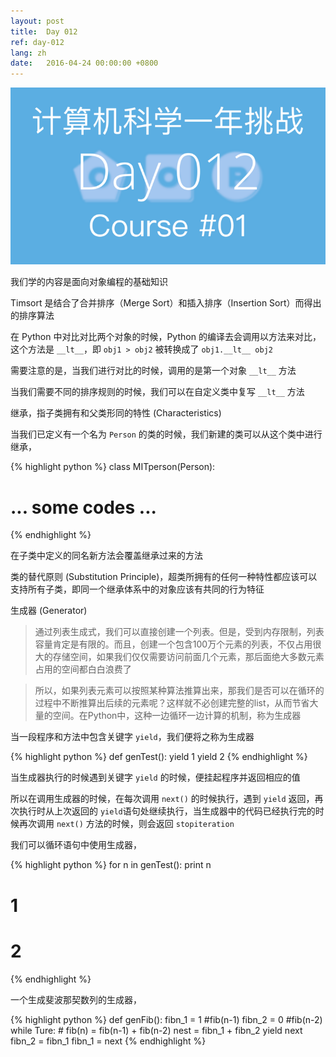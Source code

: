 ```yaml
---
layout: post
title:  Day 012
ref: day-012
lang: zh
date:   2016-04-24 00:00:00 +0800
---
```


![](/images/Day012.png)

我们学的内容是面向对象编程的基础知识

Timsort 是结合了合并排序（Merge Sort）和插入排序（Insertion Sort）而得出的排序算法

在 Python 中对比对比两个对象的时候，Python 的编译去会调用以方法来对比， 这个方法是 `__lt__`，即 `obj1 > obj2` 被转换成了 `obj1.__lt__ obj2`

需要注意的是，当我们进行对比的时候，调用的是第一个对象 `__lt__` 方法

当我们需要不同的排序规则的时候，我们可以在自定义类中复写 `__lt__` 方法

继承，指子类拥有和父类形同的特性 (Characteristics)

当我们已定义有一个名为 `Person` 的类的时候，我们新建的类可以从这个类中进行继承，

{% highlight python %}
class MITperson(Person):
  # ... some codes ...
{% endhighlight %}

在子类中定义的同名新方法会覆盖继承过来的方法

类的替代原则 (Substitution Principle)，超类所拥有的任何一种特性都应该可以支持所有子类，即同一个继承体系中的对象应该有共同的行为特征

生成器 (Generator)

> 通过列表生成式，我们可以直接创建一个列表。但是，受到内存限制，列表容量肯定是有限的。而且，创建一个包含100万个元素的列表，不仅占用很大的存储空间，如果我们仅仅需要访问前面几个元素，那后面绝大多数元素占用的空间都白白浪费了

> 所以，如果列表元素可以按照某种算法推算出来，那我们是否可以在循环的过程中不断推算出后续的元素呢？这样就不必创建完整的list，从而节省大量的空间。在Python中，这种一边循环一边计算的机制，称为生成器

当一段程序和方法中包含关键字 `yield`，我们便将之称为生成器

{% highlight python %}
def genTest():
  yield 1
  yield 2
{% endhighlight %}


当生成器执行的时候遇到关键字 `yield` 的时候，便挂起程序并返回相应的值

所以在调用生成器的时候，在每次调用 `next()` 的时候执行，遇到 `yield` 返回，再次执行时从上次返回的 `yield`语句处继续执行，当生成器中的代码已经执行完的时候再次调用 `next()` 方法的时候，则会返回 `stopiteration`

我们可以循环语句中使用生成器，

{% highlight python %}
for n in genTest():
  print n

# 1
# 2
{% endhighlight %}

一个生成斐波那契数列的生成器，

{% highlight python %}
def genFib():
  fibn_1 = 1 #fib(n-1)
  fibn_2 = 0 #fib(n-2)
  while Ture:
    # fib(n) = fib(n-1) + fib(n-2)
    nest = fibn_1 + fibn_2
    yield next
    fibn_2 = fibn_1
    fibn_1 = next
{% endhighlight %}
